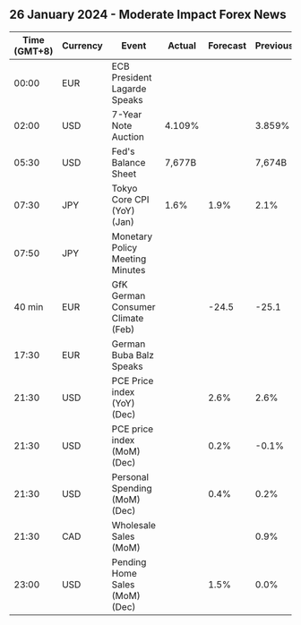## 26 January 2024 - Moderate Impact Forex News

| Time (GMT+8) | Currency | Event | Actual | Forecast | Previous |
|------|----------|-------|--------|----------|----------|
| 00:00 | EUR | ECB President Lagarde Speaks |  |  |  |
| 02:00 | USD | 7-Year Note Auction | 4.109% |  | 3.859% |
| 05:30 | USD | Fed's Balance Sheet | 7,677B |  | 7,674B |
| 07:30 | JPY | Tokyo Core CPI (YoY) (Jan) | 1.6% | 1.9% | 2.1% |
| 07:50 | JPY | Monetary Policy Meeting Minutes |  |  |  |
| 40 min | EUR | GfK German Consumer Climate (Feb) |  | -24.5 | -25.1 |
| 17:30 | EUR | German Buba Balz Speaks |  |  |  |
| 21:30 | USD | PCE Price index (YoY) (Dec) |  | 2.6% | 2.6% |
| 21:30 | USD | PCE price index (MoM) (Dec) |  | 0.2% | -0.1% |
| 21:30 | USD | Personal Spending (MoM) (Dec) |  | 0.4% | 0.2% |
| 21:30 | CAD | Wholesale Sales (MoM) |  |  | 0.9% |
| 23:00 | USD | Pending Home Sales (MoM) (Dec) |  | 1.5% | 0.0% |
